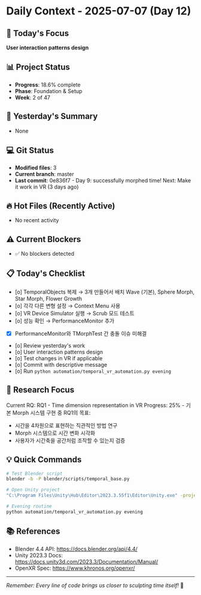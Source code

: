 # Daily Context - 2025-07-07 (Day 12)

## 🎯 Today's Focus
**User interaction patterns design**

## 📊 Project Status
- **Progress**: 18.6% complete
- **Phase**: Foundation & Setup
- **Week**: 2 of 47

## 📝 Yesterday's Summary
- None

## 💻 Git Status
- **Modified files**: 3
- **Current branch**: master
- **Last commit**: 0e836f7 - Day 9: successfully morphed time! Next: Make it work in VR (3 days ago)

## 🔥 Hot Files (Recently Active)
- No recent activity

## ⚠️ Current Blockers
- ✅ No blockers detected

## 📋 Today's Checklist
- [o] TemporalObjects 복제 → 3개 만들어서 배치
Wave (기본), Sphere Morph, Star Morph, Flower Growth
- [o] 각각 다른 변형 설정 → Context Menu 사용
- [o] VR Device Simulator 실행 → Scrub 모드 테스트
- [o] 성능 확인 → PerformanceMonitor 추가
- [x] PerformanceMonitor와 TMorphTest 간 충돌 이슈 미해결
- [o] Review yesterday's work
- [o] User interaction patterns design
- [o] Test changes in VR if applicable  
- [o] Commit with descriptive message
- [o] Run `python automation/temporal_vr_automation.py evening`

## 🎯 Research Focus
Current RQ: RQ1 - Time dimension representation in VR
Progress: 25% - 기본 Morph 시스템 구현 중
RQ1의 목표:

- 시간을 4차원으로 표현하는 직관적인 방법 연구
- Morph 시스템으로 시간 변화 시각화
- 사용자가 시간축을 공간처럼 조작할 수 있는지 검증

## 💡 Quick Commands
```bash
# Test Blender script
blender -b -P blender/scripts/temporal_base.py

# Open Unity project  
"C:\Program Files\Unity\Hub\Editor\2023.3.55f1\Editor\Unity.exe" -projectPath "unity\TemporalVR"

# Evening routine
python automation/temporal_vr_automation.py evening
```

## 📚 References
- Blender 4.4 API: https://docs.blender.org/api/4.4/
- Unity 2023.3 Docs: https://docs.unity3d.com/2023.3/Documentation/Manual/
- OpenXR Spec: https://www.khronos.org/openxr/

---
*Remember: Every line of code brings us closer to sculpting time itself!* 🚀
